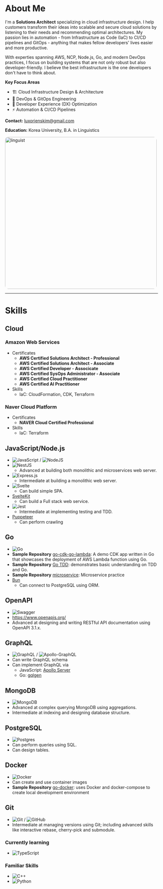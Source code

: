 # About Me

I'm a **Solutions Architect** specializing in cloud infrastructure design.
I help customers transform their ideas into scalable and secure cloud solutions by listening to their needs and recommending optimal architectures.
My passion lies in automation - from Infrastructure as Code (IaC) to CI/CD pipelines and GitOps - anything that makes fellow developers' lives easier and more productive.

With experties spanning AWS, NCP, Node.js, Go, and modern DevOps practices, I focus on building systems that are not only robust but also developer-friendly.
I believe the best infrastructure is the one developers don't have to think about.

**Key Focus Areas**
- 🏗️ Cloud Infrastructure Design & Architecture
- 🔄 DevOps & GitOps Engineering
- 🚀 Developer Experience (DX) Optimization
- ⚡ Automation & CI/CD Pipelines

**Contact:** luxorienskim@gmail.com

**Education:** Korea University, B.A. in Linguistics

 <img src="https://user-images.githubusercontent.com/24871719/132305540-3832840e-279e-41c6-a78d-49852b25ced1.JPG" alt="linguist" width="500" style="border-radius: 2%"/>

---

# Skills

## Cloud

### Amazon Web Services

- Certificates
   - **AWS Certified Solutions Architect - Professional**
   - **AWS Certified Solutions Architect - Associate**
   - **AWS Certified Developer - Associcate**
   - **AWS Certified SysOps Administrator - Associate**
   - **AWS Certified Cloud Practitioner**
   - **AWS Certified AI Practitioner**
- Skills
  - IaC: CloudFormation, CDK, Terraform

### Naver Cloud Platform

- Certificates
  - **NAVER Cloud Certified Professional**
- Skills
  - IaC: Terraform

## JavaScript/Node.js 

- ![JavaScript](https://img.shields.io/badge/javascript-%23323330.svg?style=for-the-badge&logo=javascript&logoColor=%23F7DF1E) / ![NodeJS](https://img.shields.io/badge/node.js-%2343853D.svg?style=for-the-badge&logo=node.js&logoColor=white)
- ![NestJS](https://img.shields.io/badge/nestjs-%23E0234E.svg?style=for-the-badge&logo=nestjs&logoColor=white)
  - Advanced at building both monolithic and microservices web server.
- ![Express.js](https://img.shields.io/badge/express.js-%23404d59.svg?style=for-the-badge&logo=express&logoColor=%2361DAFB)
  - Intermediate at building a monolithic web server.
- ![Svelte](https://img.shields.io/badge/svelte-%23f1413d.svg?style=for-the-badge&logo=svelte&logoColor=white)
  - Can build simple SPA.
- [SvelteKit](https://kit.svelte.dev/)
  - Can build a Full stack web service.
- ![Jest](https://img.shields.io/badge/-jest-%23C21325?style=for-the-badge&logo=jest&logoColor=white)
  - Intermediate at implementing testing and TDD.
- [Puppeteer](https://pptr.dev/)
  - Can perform crawling

## Go 
- ![Go](https://img.shields.io/badge/go-%2300ADD8.svg?style=for-the-badge&logo=go&logoColor=white)
- **Sample Repository** [go-cdk-go-lambda](https://github.com/kimseungbin/go-cdk-go-lambda): A demo CDK app written in Go that showcases the deployment of AWS Lambda function using Go.
- **Sample Repository** [Go TDD](https://github.com/kimseungbin/go-tdd): demonstrates basic understanding on TDD and Go.
- **Sample Repository** [microservice](https://github.com/kimseungbin/microservice): Microservice practice
- [Bun](https://bun.uptrace.dev/)
  - Can connect to PostgreSQL using ORM.

## OpenAPI
- ![Swagger](https://img.shields.io/badge/-Swagger-%23Clojure?style=for-the-badge&logo=swagger&logoColor=white)
- https://www.openapis.org/
- Advanced at designing and writing RESTful API documentation using OpenAPI 3.1.x.

## GraphQL
- ![GraphQL](https://img.shields.io/badge/-GraphQL-E10098?style=for-the-badge&logo=graphql&logoColor=white) / ![Apollo-GraphQL](https://img.shields.io/badge/-ApolloGraphQL-311C87?style=for-the-badge&logo=apollo-graphql)
- Can write GraphQL schema
- Can implement GraphQL via
  - JavaScript: [Apollo Server](https://www.apollographql.com/)
  - Go: [gqlgen](https://gqlgen.com/getting-started/)

## MongoDB
- ![MongoDB](https://img.shields.io/badge/MongoDB-%234ea94b.svg?style=for-the-badge&logo=mongodb&logoColor=white)
- Advanced at complex querying MongoDB using aggregations.
- Intermediate at indexing and designing database structure.

## PostgreSQL
- ![Postgres](https://img.shields.io/badge/postgres-%23316192.svg?style=for-the-badge&logo=postgresql&logoColor=white)
- Can perform queries using SQL.
- Can design tables.

## Docker
- ![Docker](https://img.shields.io/badge/docker-%230db7ed.svg?style=for-the-badge&logo=docker&logoColor=white)
- Can create and use container images
- **Sample Repository** [go-docker](https://github.com/kimseungbin/go-docker): uses Docker and docker-compose to create local development environment

## Git
- ![Git](https://img.shields.io/badge/git-%23F05033.svg?style=for-the-badge&logo=git&logoColor=white) / ![GitHub](https://img.shields.io/badge/github-%23121011.svg?style=for-the-badge&logo=github&logoColor=white)
- Intermediate at managing versions using Git; including advanced skills like interactive rebase, cherry-pick and submodule.

### Currently learning

- ![TypeScript](https://img.shields.io/badge/typescript-%23007ACC.svg?style=for-the-badge&logo=typescript&logoColor=white)

### Familiar Skills
- ![C++](https://img.shields.io/badge/c++-%2300599C.svg?style=for-the-badge&logo=c%2B%2B&logoColor=white)
- ![Python](https://img.shields.io/badge/python-%2314354C.svg?style=for-the-badge&logo=python&logoColor=white)

[comment]: <> (https://github.com/Ileriayo/markdown-badges)
